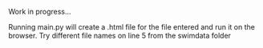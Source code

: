 Work in progress...

Running main.py will create a .html file for the file entered and run it on the browser.
Try different file names on line 5 from the swimdata folder
